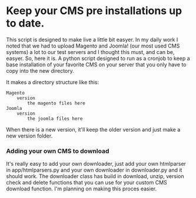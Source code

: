 Keep your CMS pre installations up to date.
===========================================

This script is designed to make live a little bit easyer. In my daily work I noted that we had to upload Magento and Joomla! (our most used CMS systems) a lot to our test servers and I thought this must, and can be, easyer. So, here it is. A python script designed to run as a cronjob to keep a base installation of your favorite CMS on your server that you only have to copy into the new directory.

It makes a directory structure like this:
```
Magento
	version
		the magento files here
Joomla
	version
		the joomla files here
```
When there is a new version, it'll keep the older version and just make a new version folder.

### Adding your own CMS to download

It's really easy to add your own downloader, just add your own htmlparser in app/htmlparsers.py and your own downloader in downloader.py and it should work. The downloader class has build in download, unzip, version check and delete functions that you can use for your custom CMS download function. I'm planning on making this proces easier.


